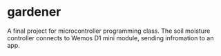 # gardener
A final project for microcontroller programming class. The soil moisture controller connects to Wemos D1 mini module, sending infromation to an app. 

